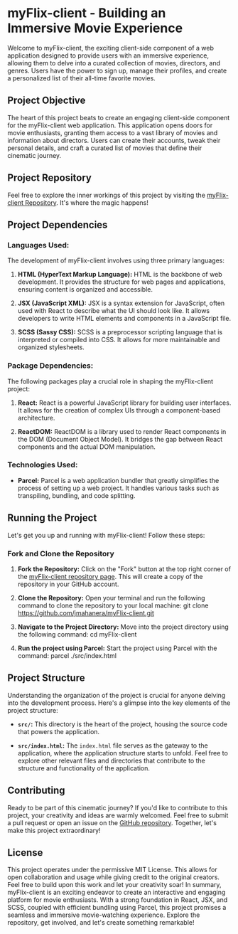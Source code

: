 # myFlix-client - Building an Immersive Movie Experience

Welcome to myFlix-client, the exciting client-side component of a web application designed to provide users with an immersive experience, allowing them to delve into a curated collection of movies, directors, and genres. Users have the power to sign up, manage their profiles, and create a personalized list of their all-time favorite movies.
## Project Objective
The heart of this project beats to create an engaging client-side component for the myFlix-client web application. This application opens doors for movie enthusiasts, granting them access to a vast library of movies and information about directors. Users can create their accounts, tweak their personal details, and craft a curated list of movies that define their cinematic journey.
## Project Repository
Feel free to explore the inner workings of this project by visiting the [myFlix-client Repository](https://github.com/jmahanera/myFlix-client). It's where the magic happens!
## Project Dependencies
### Languages Used:
The development of myFlix-client involves using three primary languages:

1. **HTML (HyperText Markup Language):** HTML is the backbone of web development. It provides the structure for web pages and applications, ensuring content is organized and accessible.

2. **JSX (JavaScript XML):** JSX is a syntax extension for JavaScript, often used with React to describe what the UI should look like. It allows developers to write HTML elements and components in a JavaScript file.

3. **SCSS (Sassy CSS):** SCSS is a preprocessor scripting language that is interpreted or compiled into CSS. It allows for more maintainable and organized stylesheets.

### Package Dependencies:
The following packages play a crucial role in shaping the myFlix-client project:
1. **React:** React is a powerful JavaScript library for building user interfaces. It allows for the creation of complex UIs through a component-based architecture.

2. **ReactDOM:** ReactDOM is a library used to render React components in the DOM (Document Object Model). It bridges the gap between React components and the actual DOM manipulation.
### Technologies Used:
- **Parcel:** Parcel is a web application bundler that greatly simplifies the process of setting up a web project. It handles various tasks such as transpiling, bundling, and code splitting.
## Running the Project
Let's get you up and running with myFlix-client! Follow these steps:

### Fork and Clone the Repository
1. **Fork the Repository:**
   Click on the "Fork" button at the top right corner of the [myFlix-client repository page](https://github.com/jmahanera/myFlix-client). This will create a copy of the repository in your GitHub account.
2. **Clone the Repository:**
   Open your terminal and run the following command to clone the repository to your local machine:
   git clone https://github.com/jmahanera/myFlix-client.git

3. **Navigate to the Project Directory:**
   Move into the project directory using the following command:
   cd myFlix-client
4. **Run the project using Parcel:**
   Start the project using Parcel with the command:
   parcel ./src/index.html

## Project Structure
Understanding the organization of the project is crucial for anyone delving into the development process. Here's a glimpse into the key elements of the project structure:

- **`src/`:** This directory is the heart of the project, housing the source code that powers the application.

- **`src/index.html`:** The `index.html` file serves as the gateway to the application, where the application structure starts to unfold.
Feel free to explore other relevant files and directories that contribute to the structure and functionality of the application.
## Contributing
Ready to be part of this cinematic journey? If you'd like to contribute to this project, your creativity and ideas are warmly welcomed. Feel free to submit a pull request or open an issue on the [GitHub repository](https://github.com/jmahanera/myFlix-client). Together, let's make this project extraordinary!
## License

This project operates under the permissive MIT License. This allows for open collaboration and usage while giving credit to the original creators. Feel free to build upon this work and let your creativity soar!
In summary, myFlix-client is an exciting endeavor to create an interactive and engaging platform for movie enthusiasts. With a strong foundation in React, JSX, and SCSS, coupled with efficient bundling using Parcel, this project promises a seamless and immersive movie-watching experience. Explore the repository, get involved, and let's create something remarkable!
